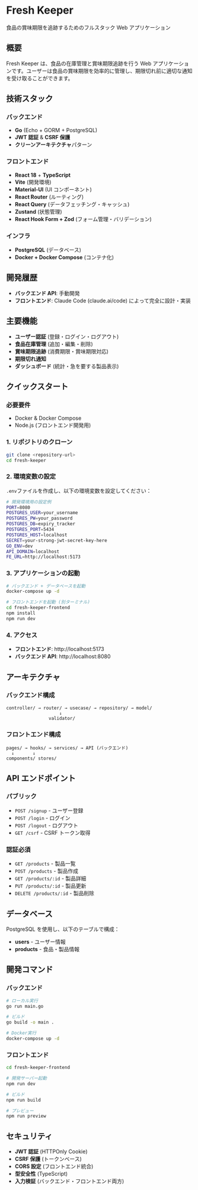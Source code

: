 # Fresh Keeper

食品の賞味期限を追跡するためのフルスタック Web アプリケーション

## 概要

Fresh Keeper は、食品の在庫管理と賞味期限追跡を行う Web アプリケーションです。ユーザーは食品の賞味期限を効率的に管理し、期限切れ前に適切な通知を受け取ることができます。

## 技術スタック

### バックエンド

- **Go** (Echo + GORM + PostgreSQL)
- **JWT 認証** & **CSRF 保護**
- **クリーンアーキテクチャ**パターン

### フロントエンド

- **React 18** + **TypeScript**
- **Vite** (開発環境)
- **Material-UI** (UI コンポーネント)
- **React Router** (ルーティング)
- **React Query** (データフェッチング・キャッシュ)
- **Zustand** (状態管理)
- **React Hook Form + Zod** (フォーム管理・バリデーション)

### インフラ

- **PostgreSQL** (データベース)
- **Docker + Docker Compose** (コンテナ化)

## 開発履歴

- **バックエンド API**: 手動開発
- **フロントエンド**: Claude Code (claude.ai/code) によって完全に設計・実装

## 主要機能

- **ユーザー認証** (登録・ログイン・ログアウト)
- **食品在庫管理** (追加・編集・削除)
- **賞味期限追跡** (消費期限・賞味期限対応)
- **期限切れ通知**
- **ダッシュボード** (統計・急を要する製品表示)

## クイックスタート

### 必要要件

- Docker & Docker Compose
- Node.js (フロントエンド開発用)

### 1. リポジトリのクローン

```bash
git clone <repository-url>
cd fresh-keeper
```

### 2. 環境変数の設定

`.env`ファイルを作成し、以下の環境変数を設定してください：

```bash
# 開発環境用の設定例
PORT=8080
POSTGRES_USER=your_username
POSTGRES_PW=your_password
POSTGRES_DB=expiry_tracker
POSTGRES_PORT=5434
POSTGRES_HOST=localhost
SECRET=your-strong-jwt-secret-key-here
GO_ENV=dev
API_DOMAIN=localhost
FE_URL=http://localhost:5173
```

### 3. アプリケーションの起動

```bash
# バックエンド + データベースを起動
docker-compose up -d

# フロントエンドを起動 (別ターミナル)
cd fresh-keeper-frontend
npm install
npm run dev
```

### 4. アクセス

- **フロントエンド**: http://localhost:5173
- **バックエンド API**: http://localhost:8080

## アーキテクチャ

### バックエンド構成

```
controller/ → router/ → usecase/ → repository/ → model/
                    ↓
                validator/
```

### フロントエンド構成

```
pages/ → hooks/ → services/ → API (バックエンド)
  ↓       ↓
components/ stores/
```

## API エンドポイント

### パブリック

- `POST /signup` - ユーザー登録
- `POST /login` - ログイン
- `POST /logout` - ログアウト
- `GET /csrf` - CSRF トークン取得

### 認証必須

- `GET /products` - 製品一覧
- `POST /products` - 製品作成
- `GET /products/:id` - 製品詳細
- `PUT /products/:id` - 製品更新
- `DELETE /products/:id` - 製品削除

## データベース

PostgreSQL を使用し、以下のテーブルで構成：

- **users** - ユーザー情報
- **products** - 食品・製品情報

## 開発コマンド

### バックエンド

```bash
# ローカル実行
go run main.go

# ビルド
go build -o main .

# Docker実行
docker-compose up -d
```

### フロントエンド

```bash
cd fresh-keeper-frontend

# 開発サーバー起動
npm run dev

# ビルド
npm run build

# プレビュー
npm run preview
```

## セキュリティ

- **JWT 認証** (HTTPOnly Cookie)
- **CSRF 保護** (トークンベース)
- **CORS 設定** (フロントエンド統合)
- **型安全性** (TypeScript)
- **入力検証** (バックエンド・フロントエンド両方)
